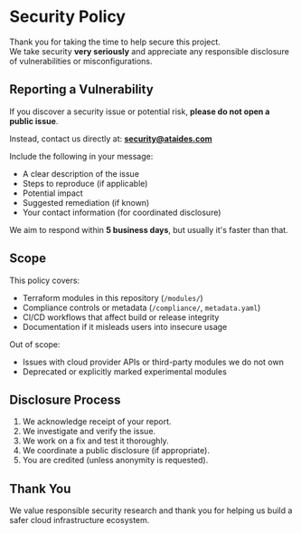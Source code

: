 # Security Policy

Thank you for taking the time to help secure this project.  
We take security **very seriously** and appreciate any responsible disclosure of vulnerabilities or misconfigurations.

## Reporting a Vulnerability

If you discover a security issue or potential risk, **please do not open a public issue**.

Instead, contact us directly at: **security@ataides.com**

Include the following in your message:

- A clear description of the issue
- Steps to reproduce (if applicable)
- Potential impact
- Suggested remediation (if known)
- Your contact information (for coordinated disclosure)

We aim to respond within **5 business days**, but usually it's faster than that.

## Scope

This policy covers:

- Terraform modules in this repository (`/modules/`)
- Compliance controls or metadata (`/compliance/`, `metadata.yaml`)
- CI/CD workflows that affect build or release integrity
- Documentation if it misleads users into insecure usage

Out of scope:

- Issues with cloud provider APIs or third-party modules we do not own
- Deprecated or explicitly marked experimental modules

## Disclosure Process

1. We acknowledge receipt of your report.
2. We investigate and verify the issue.
3. We work on a fix and test it thoroughly.
4. We coordinate a public disclosure (if appropriate).
5. You are credited (unless anonymity is requested).

## Thank You

We value responsible security research and thank you for helping us build a safer cloud infrastructure ecosystem.
